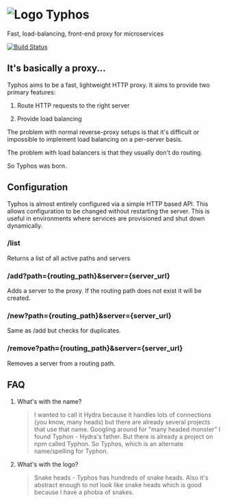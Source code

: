 # ![Logo](https://github.com/slebetman/typhos/raw/master/Typhos-Logo.png) Typhos

Fast, load-balancing, front-end proxy for microservices

[![Build Status](https://travis-ci.org/slebetman/typhos.svg?branch=master)](https://travis-ci.org/slebetman/typhos)

## It's basically a proxy...

Typhos aims to be a fast, lightweight HTTP proxy. It aims to provide two primary features:

1. Route HTTP requests to the right server

2. Provide load balancing

The problem with normal reverse-proxy setups is that it's difficult or impossible to
implement load balancing on a per-server basis.

The problem with load balancers is that they usually don't do routing.

So Typhos was born.

## Configuration

Typhos is almost entirely configured via a simple HTTP based API. This allows
configuration to be changed without restarting the server. This is useful in
environments where services are provisioned and shut down dynamically.

### /list

Returns a list of all active paths and servers

### /add?path={routing_path}&server={server_url}

Adds a server to the proxy. If the routing path does not exist it will be created.

### /new?path={routing_path}&server={server_url}

Same as /add but checks for duplicates.

### /remove?path={routing_path}&server={server_url}

Removes a server from a routing path.


## FAQ

1. What's with the name?

    > I wanted to call it Hydra because it handles lots of connections (you know, many heads) but
    > there are already several projects that use that name. Googling around for "many headed monster"
    > I found Typhon - Hydra's father. But there is already a project on npm called Typhon. So Typhos,
    > which is an alternate name/spelling for Typhon.

2. What's with the logo?

    > Snake heads - Typhos has hundreds of snake heads. Also it's abstract enough to not look like
    > snake heads which is good because I have a phobia of snakes.
